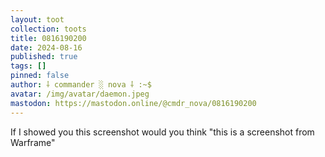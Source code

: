 ```yaml
---
layout: toot
collection: toots
title: 0816190200
date: 2024-08-16
published: true
tags: []
pinned: false
author: ⸸ commander ░ nova ⸸ :~$
avatar: /img/avatar/daemon.jpeg
mastodon: https://mastodon.online/@cmdr_nova/0816190200
---
```


If I showed you this screenshot would you think "this is a screenshot from Warframe"
